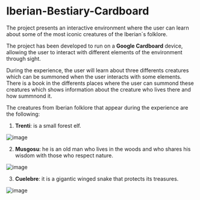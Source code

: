 # Iberian-Bestiary-Cardboard

The project presents an interactive environment where the user can learn about some of the most iconic creatures of the
Iberian´s folklore.

The project has been developed to run on a **Google Cardboard** device, allowing the user to interact with different elements 
of the environment through sight.

During the experience, the user will learn about three differents creatures which can be summoned
when the user interacts with some elements. There is a book in the differents places where the user can summond these creatures
which shows information about the creature who lives there and how summnond it.


The creatures from Iberian folklore that appear during the experience are the following:

1. **Trenti**: is a small forest elf.

![image](https://github.com/user-attachments/assets/356400db-cc80-4b9e-b674-f7f63815ed6f)

   
2. **Musgosu**: he is an old man who lives in the woods and who shares his wisdom with those who respect nature.

![image](https://github.com/user-attachments/assets/a1333946-2819-4be9-80a3-a7e1a2205b77)

 
3. **Cuelebre**: it is a gigantic winged snake that protects its treasures.

![image](https://github.com/user-attachments/assets/df0aa47b-2f05-4c0e-817f-7522428168fd)

